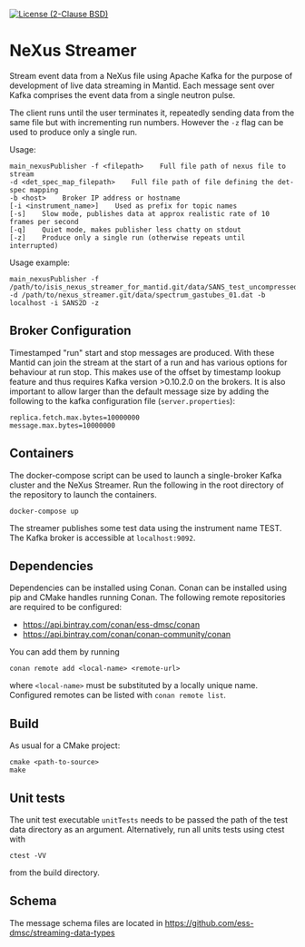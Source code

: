 [![License (2-Clause BSD)](https://img.shields.io/badge/license-BSD%202--Clause-blue.svg)](https://github.com/ess-dmsc/NeXus-Streamer/blob/master/LICENSE)

# NeXus Streamer
Stream event data from a NeXus file using Apache Kafka for the purpose of development of live data streaming in Mantid. Each message sent over Kafka comprises the event data from a single neutron pulse.

The client runs until the user terminates it, repeatedly sending data from the same file but with incrementing run numbers. However the `-z` flag can be used to produce only a single run.

Usage:
```
main_nexusPublisher -f <filepath>    Full file path of nexus file to stream
-d <det_spec_map_filepath>    Full file path of file defining the det-spec mapping
-b <host>    Broker IP address or hostname
[-i <instrument_name>]    Used as prefix for topic names
[-s]    Slow mode, publishes data at approx realistic rate of 10 frames per second
[-q]    Quiet mode, makes publisher less chatty on stdout
[-z]    Produce only a single run (otherwise repeats until interrupted)
```

Usage example:
```
main_nexusPublisher -f /path/to/isis_nexus_streamer_for_mantid.git/data/SANS_test_uncompressed.hdf5 -d /path/to/nexus_streamer.git/data/spectrum_gastubes_01.dat -b localhost -i SANS2D -z
```

## Broker Configuration
Timestamped "run" start and stop messages are produced. With these Mantid can join the stream at the start of a run and has various options for behaviour at run stop. This makes use of the offset by timestamp lookup feature and thus requires Kafka version >0.10.2.0 on the brokers.
It is also important to allow larger than the default message size by adding the following to the kafka configuration file (`server.properties`):
```
replica.fetch.max.bytes=10000000
message.max.bytes=10000000
```

## Containers
The docker-compose script can be used to launch a single-broker Kafka cluster and the NeXus Streamer.
Run the following in the root directory of the repository to launch the containers.

```
docker-compose up
```
The streamer publishes some test data using the instrument name TEST. The Kafka broker is accessible at `localhost:9092`.

## Dependencies

Dependencies can be installed using Conan. Conan can be installed using pip and CMake handles running Conan.
The following remote repositories are required to be configured:

- https://api.bintray.com/conan/ess-dmsc/conan
- https://api.bintray.com/conan/conan-community/conan

You can add them by running
```
conan remote add <local-name> <remote-url>
```
where `<local-name>` must be substituted by a locally unique name. Configured
remotes can be listed with `conan remote list`.

## Build

As usual for a CMake project:
```
cmake <path-to-source>
make
```

## Unit tests
The unit test executable `unitTests` needs to be passed the path of the test data directory as an argument.
Alternatively, run all units tests using ctest with
```
ctest -VV
```
from the build directory.

## Schema
The message schema files are located in https://github.com/ess-dmsc/streaming-data-types
